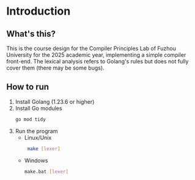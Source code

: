# Introduction

## What's this?

This is the course design for the Compiler Principles Lab of Fuzhou University for the 2025 academic year, 
implementing a simple compiler front-end. The lexical analysis refers to Golang's rules but does not fully 
cover them (there may be some bugs).

## How to run

1. Install Golang (1.23.6 or higher)
2. Install Go modules
   ```bash
   go mod tidy
   ```
3. Run the program
   - Linux/Unix
     ```bash
      make [lexer]
     ```
    - Windows
      ```bash
      make.bat [lexer]
      ```
